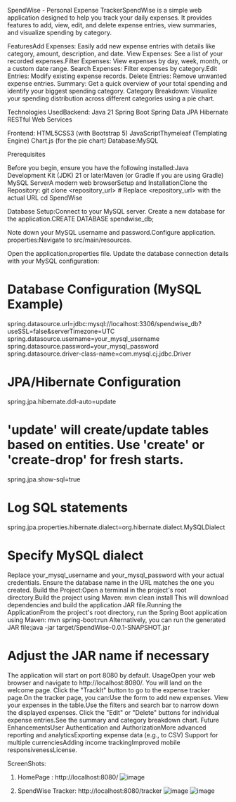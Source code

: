 SpendWise - Personal Expense TrackerSpendWise is a simple web application designed to help you track your daily expenses.
It provides features to add, view, edit, and delete expense entries, view summaries, and visualize spending by category.

FeaturesAdd Expenses: Easily add new expense entries with details like category, amount, description, and date.
View Expenses: See a list of your recorded expenses.Filter Expenses: View expenses by day, week, month, or a custom date range.
Search Expenses: Filter expenses by category.Edit Entries: Modify existing expense records.
Delete Entries: Remove unwanted expense entries.
Summary: Get a quick overview of your total spending and identify your biggest spending category.
Category Breakdown: Visualize your spending distribution across different categories using a pie chart.

Technologies UsedBackend:
Java 21
Spring Boot
Spring Data JPA
Hibernate
RESTful Web Services

Frontend:
HTML5CSS3 (with Bootstrap 5)
JavaScriptThymeleaf (Templating Engine)
Chart.js (for the pie chart)
Database:MySQL

Prerequisites

Before you begin, ensure you have the following installed:Java Development Kit (JDK) 21 or laterMaven (or Gradle if you are using Gradle)
MySQL ServerA modern web browserSetup and InstallationClone the Repository:
git clone <repository_url> # Replace <repository_url> with the actual URL
cd SpendWise

Database Setup:Connect to your MySQL server.
Create a new database for the application.CREATE DATABASE spendwise_db;

Note down your MySQL username and password.Configure application.
properties:Navigate to src/main/resources.

Open the application.properties file.
Update the database connection details with your MySQL configuration:

# Database Configuration (MySQL Example)
spring.datasource.url=jdbc:mysql://localhost:3306/spendwise_db?useSSL=false&serverTimezone=UTC
spring.datasource.username=your_mysql_username
spring.datasource.password=your_mysql_password
spring.datasource.driver-class-name=com.mysql.cj.jdbc.Driver

# JPA/Hibernate Configuration
spring.jpa.hibernate.ddl-auto=update 

# 'update' will create/update tables based on entities. Use 'create' or 'create-drop' for fresh starts.
spring.jpa.show-sql=true 

# Log SQL statements
spring.jpa.properties.hibernate.dialect=org.hibernate.dialect.MySQLDialect

# Specify MySQL dialect
Replace your_mysql_username and your_mysql_password with your actual credentials. Ensure the database name in the URL matches the one you created.
Build the Project:Open a terminal in the project's root directory.Build the project using Maven:
mvn clean install
This will download dependencies and build the application JAR file.Running the ApplicationFrom the project's root directory, run the Spring Boot application using Maven:
mvn spring-boot:run
Alternatively, you can run the generated JAR file:java -jar target/SpendWise-0.0.1-SNAPSHOT.jar

# Adjust the JAR name if necessary
The application will start on port 8080 by default.
UsageOpen your web browser and navigate to http://localhost:8080/.
You will land on the welcome page. 
Click the "TrackIt" button to go to the expense tracker page.On the tracker page, you can:Use the form to add new expenses.
View your expenses in the table.Use the filters and search bar to narrow down the displayed expenses.
Click the "Edit" or "Delete" buttons for individual expense entries.See the summary and category breakdown chart.
Future EnhancementsUser Authentication and AuthorizationMore advanced reporting and analyticsExporting expense data (e.g., to CSV)
Support for multiple currenciesAdding income trackingImproved mobile responsivenessLicense.

ScreenShots:
1. HomePage : http://localhost:8080/
![image](https://github.com/user-attachments/assets/aa664246-6135-441c-a046-98aa010e03ca)

2. SpendWise Tracker: http://localhost:8080/tracker
   ![image](https://github.com/user-attachments/assets/97991a91-1c49-4223-a800-225b1d8098f9)
   ![image](https://github.com/user-attachments/assets/16aeff74-dafb-4273-a051-5656976f06d9)

   



